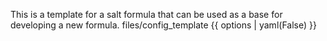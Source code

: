 This is a template for a salt formula that can be used as a base for developing
a new formula.
files/config_template
{{ options | yaml(False) }}